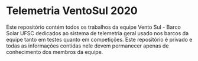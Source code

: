 # Telemetria VentoSul 2020

Este repositório contém todos os trabalhos da equipe Vento Sul - Barco Solar UFSC
dedicados ao sistema de telemetria geral usado nos barcos da equipe tanto em testes
quanto em competições. Este repositório é privado e todas as informações contidas nele
devem permanecer apenas de conhecimento dos membros da equipe.

          
